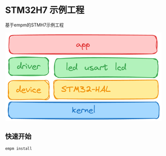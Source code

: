 # STM32H7 示例工程

基于empm的STMH7示例工程

![system-framework](figures/system-framework.png)

## 快速开始

```shell
empm install
```
